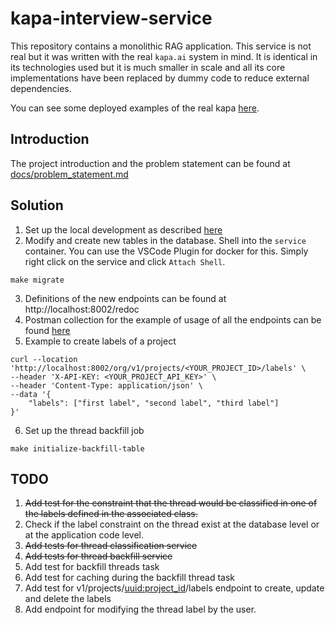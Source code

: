 # kapa-interview-service

This repository contains a monolithic RAG application. This service is not real but it was written with the real `kapa.ai` system in mind. It is identical in its technologies used but it is much smaller in scale and all its core implementations have been replaced by dummy code to reduce external dependencies.

You can see some deployed examples of the real kapa [here](https://docs.kapa.ai/examples).

## Introduction

The project introduction and the problem statement can be found at [docs/problem_statement.md](docs/problem_statement.md)

## Solution
1. Set up the local development as described [here](https://github.com/Ayush-iitkgp/django-service/blob/dev/docs/problem_statement.md#local-development)
2. Modify and create new tables in the database. Shell into the `service` container. You can use the VSCode Plugin for docker for this. Simply right click on the service and click `Attach Shell`.
```
make migrate
```
3. Definitions of the new endpoints can be found at http://localhost:8002/redoc
4. Postman collection for the example of usage of all the endpoints can be found [here](https://www.postman.com/ayushpandey-iitkgp/workspace/kapa-interview-service/collection/3648685-7a5e761a-24ca-480b-a601-4e109d65f4c4?action=share&creator=3648685)
5. Example to create labels of a project
```
curl --location 'http://localhost:8002/org/v1/projects/<YOUR_PROJECT_ID>/labels' \
--header 'X-API-KEY: <YOUR_PROJECT_API_KEY>' \
--header 'Content-Type: application/json' \
--data '{
    "labels": ["first label", "second label", "third label"]
}'
```
6. Set up the thread backfill job
```
make initialize-backfill-table
```


## TODO
1. ~~Add test for the constraint that the thread would be classified in one of the labels defined in the associated class.~~
2. Check if the label constraint on the thread exist at the database level or at the application code level.
3. ~~Add tests for thread classification service~~
4. ~~Add tests for thread backfill service~~
5. Add test for backfill threads task
6. Add test for caching during the backfill thread task
7. Add test for v1/projects/<uuid:project_id>/labels endpoint to create, update and delete the labels
8. Add endpoint for modifying the thread label by the user.
